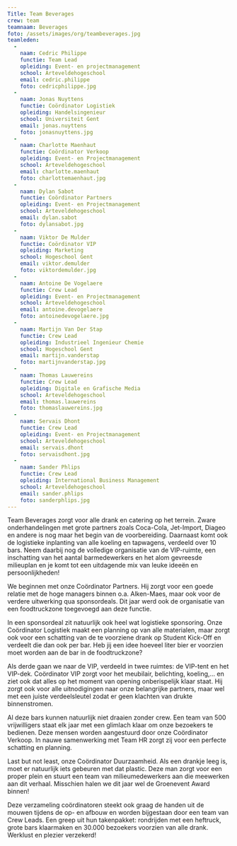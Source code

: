```yaml
---
Title: Team Beverages
crew: team
teamnaam: Beverages
foto: /assets/images/org/teambeverages.jpg
teamleden:
  -
    naam: Cedric Philippe
    functie: Team Lead
    opleiding: Event- en projectmanagement
    school: Arteveldehogeschool
    email: cedric.philippe
    foto: cedricphilippe.jpg
  -
    naam: Jonas Nuyttens
    functie: Coördinator Logistiek
    opleiding: Handelsingenieur
    school: Universiteit Gent
    email: jonas.nuyttens
    foto: jonasnuyttens.jpg
  -
    naam: Charlotte Maenhaut
    functie: Coördinator Verkoop
    opleiding: Event- en Projectmanagement
    school: Arteveldehogeschool
    email: charlotte.maenhaut
    foto: charlottemaenhaut.jpg
  -
    naam: Dylan Sabot
    functie: Coördinator Partners
    opleiding: Event- en Projectmanagement
    school: Arteveldehogeschool
    email: dylan.sabot
    foto: dylansabot.jpg
  -
    naam: Viktor De Mulder
    functie: Coördinator VIP
    opleiding: Marketing
    school: Hogeschool Gent
    email: viktor.demulder
    foto: viktordemulder.jpg
  -
    naam: Antoine De Vogelaere
    functie: Crew Lead
    opleiding: Event- en Projectmanagement
    school: Arteveldehogeschool
    email: antoine.devogelaere
    foto: antoinedevogelaere.jpg
  -
    naam: Martijn Van Der Stap
    functie: Crew Lead
    opleiding: Industrieel Ingenieur Chemie
    school: Hogeschool Gent
    email: martijn.vanderstap
    foto: martijnvanderstap.jpg
  -
    naam: Thomas Lauwereins
    functie: Crew Lead
    opleiding: Digitale en Grafische Media
    school: Arteveldehogeschool
    email: thomas.lauwereins
    foto: thomaslauwereins.jpg
  -
    naam: Servais Dhont
    functie: Crew Lead
    opleiding: Event- en Projectmanagement
    school: Arteveldehogeschool
    email: servais.dhont
    foto: servaisdhont.jpg
  -
    naam: Sander Phlips
    functie: Crew Lead
    opleiding: International Business Management
    school: Arteveldehogeschool
    email: sander.phlips
    foto: sanderphlips.jpg
---
```


Team Beverages zorgt voor alle drank en catering op het terrein. Zware onderhandelingen met grote partners zoals Coca-Cola, Jet-Import, Diageo en andere is nog maar het begin van de voorbereiding. Daarnaast komt ook de logistieke inplanting van alle koeling en tapwagens, verdeeld over 10 bars. Neem daarbij nog de volledige organisatie van de VIP-ruimte, een inschatting van het aantal barmedewerkers en het alom gevreesde milieuplan en je komt tot een uitdagende mix van leuke ideeën en persoonlijkheden!


We beginnen met onze Coördinator Partners. Hij zorgt voor een goede relatie met de hoge managers binnen o.a. Alken-Maes, maar ook voor de verdere uitwerking qua sponsordeals. Dit jaar werd ook de organisatie van een foodtruckzone toegevoegd aan deze functie.


In een sponsordeal zit natuurlijk ook heel wat logistieke sponsoring. Onze Coördinator Logistiek maakt een planning op van alle materialen, maar zorgt ook voor een schatting van de te voorziene drank op Student Kick-Off en verdeelt die dan ook per bar. Heb jij een idee hoeveel liter bier er voorzien moet worden aan de bar in de foodtruckzone?


Als derde gaan we naar de VIP, verdeeld in twee ruimtes: de VIP-tent en het VIP-dek. Coördinator VIP zorgt voor het meubilair, belichting, koeling,… en ziet ook dat alles op het moment van opening onberispelijk klaar staat. Hij zorgt ook voor alle uitnodigingen naar onze belangrijke partners, maar wel met een juiste verdeelsleutel zodat er geen klachten van drukte binnenstromen.


Al deze bars kunnen natuurlijk niet draaien zonder crew. Een team van 500 vrijwilligers staat elk jaar met een glimlach klaar om onze bezoekers te bedienen. Deze mensen worden aangestuurd door onze Coördinator Verkoop. In nauwe samenwerking met Team HR zorgt zij voor een perfecte schatting en planning.


Last but not least, onze Coördinator Duurzaamheid. Als een drankje leeg is, moet er natuurlijk iets gebeuren met dat plastic. Deze man zorgt voor een proper plein en stuurt een team van milieumedewerkers aan die meewerken aan dit verhaal. Misschien halen we dit jaar wel de Groenevent Award binnen!


Deze verzameling coördinatoren steekt ook graag de handen uit de mouwen tijdens de op- en afbouw en worden bijgestaan door een team van Crew Leads. Een greep uit hun takenpakket: rondrijden met een heftruck, grote bars klaarmaken en 30.000 bezoekers voorzien van alle drank. Werklust en plezier verzekerd!
